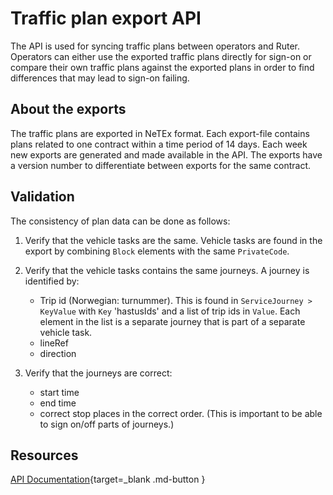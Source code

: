# Traffic plan export API

The API is used for syncing traffic plans between operators and Ruter. Operators can either use the exported traffic 
plans directly for sign-on or compare their own traffic plans against the exported plans in order to find differences 
that may lead to sign-on failing.

## About the exports
The traffic plans are exported in NeTEx format. Each export-file contains plans related to one contract within a time 
period of 14 days. Each week new exports are generated and made available in the API. The exports have a version number 
to differentiate between exports for the same contract.

## Validation

The consistency of plan data can be done as follows:

1. Verify that the vehicle tasks are the same.
Vehicle tasks are found in the export by combining `Block` elements with the same `PrivateCode`.

2. Verify that the vehicle tasks contains the same journeys.
   A journey is identified by:
    - Trip id (Norwegian: turnummer).
      This is found in `ServiceJourney > KeyValue` with `Key` 'hastusIds' and a list of trip ids in `Value`.
      Each element in the list is a separate journey that is part of a separate vehicle task.
    - lineRef
    - direction

3. Verify that the journeys are correct:
    - start time
    - end time
    - correct stop places in the correct order.
      (This is important to be able to sign on/off parts of journeys.)

## Resources

[API Documentation](openapi/trafficplan/index.html){target=_blank .md-button }
